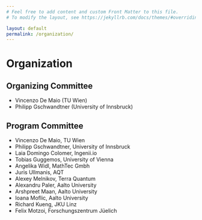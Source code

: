 ```yaml
---
# Feel free to add content and custom Front Matter to this file.
# To modify the layout, see https://jekyllrb.com/docs/themes/#overriding-theme-defaults

layout: default
permalink: /organization/
---
```

# Organization

## Organizing Committee

* Vincenzo De Maio (TU Wien)
* Philipp Gschwandtner (University of Innsbruck)

## Program Committee

* Vincenzo De Maio, TU Wien
* Philipp Gschwandtner, University of Innsbruck
* Laia Domingo Colomer, Ingenii.io  
* Tobias Guggemos, University of Vienna
* Angelika Widl, MathTec Gmbh
* Juris Ullmanis, AQT
* Alexey Melnikov, Terra Quantum
* Alexandru Paler, Aalto University
* Arshpreet Maan, Aalto University
* Ioana Moflic, Aalto University
* Richard Kueng, JKU Linz
* Felix Motzoi, Forschungszentrum Jüelich
